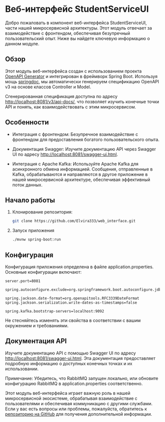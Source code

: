 # Веб-интерфейс StudentServiceUI

Добро пожаловать в компонент веб-интерфейса StudentServiceUI, части нашей микросервисной архитектуры. Этот модуль отвечает за взаимодействие с фронтендом, обеспечивая безупречный пользовательский опыт. Ниже вы найдете ключевую информацию о данном модуле.

## Обзор

Этот модуль веб-интерфейса создан с использованием проекта [OpenAPI Generator](https://openapi-generator.tech) и интегрирован в фреймворк Spring Boot. Используя мощь [springdoc](https://springdoc.org), мы автоматически генерируем спецификацию OpenAPI v3 на основе классов Controller и Model.

Сгенерированная спецификация доступна по адресу [http://localhost:8081/v3/api-docs/](http://localhost:8081/v3/api-docs/), что позволяет изучить конечные точки API и понять, как взаимодействовать с этим микросервисом.

## Особенности

- Интеграция с фронтендом: Безупречное взаимодействие с фронтендом для предоставления богатого пользовательского опыта.

- Документация Swagger: Изучите документацию API через Swagger UI по адресу [http://localhost:8081/swagger-ui.html](http://localhost:8081/swagger-ui.html).

- Интеграция с Apache Kafka: Используйте Apache Kafka для асинхронного обмена информацией. Сообщения, отправленные в Kafka, обрабатываются и направляются в другое приложение в нашей микросервисной архитектуре, обеспечивая эффективный поток данных.

## Начало работы

1. Клонирование репозитория:
   ```bash
   git clone https://github.com/Elvira333/web_interface.git
2. Запуск приложения
   ```bash
   ./mvnw spring-boot:run

## Конфигурация

Конфигурация приложения определена в файле application.properties. Основные конфигурации включают:

```properties
server.port=8081

spring.autoconfigure.exclude=org.springframework.boot.autoconfigure.jdbc.DataSourceAutoConfiguration

spring.jackson.date-format=org.openapitools.RFC3339DateFormat
spring.jackson.serialization.write-dates-as-timestamps=false

spring.kafka.bootstrap-servers=localhost:9092
```
Не стесняйтесь изменять эти свойства в соответствии с вашим окружением и требованиями.

## Документация API

Изучите документацию API с помощью Swagger UI по адресу [http://localhost:8081/swagger-ui.html](http://localhost:8081/swagger-ui.html). Эта документация предоставляет подробную информацию о доступных конечных точках и их использовании.

Примечание: Убедитесь, что RabbitMQ запущен локально, или обновите конфигурацию RabbitMQ в application.properties соответственно.

Этот модуль веб-интерфейса играет важную роль в нашей микросервисной экосистеме, обрабатывая взаимодействие с пользователями и обеспечивая коммуникацию с другими службами. Если у вас есть вопросы или проблемы, пожалуйста, обратитесь к [репозиторию на GitHub](https://github.com/Elvira333/web_interface.git) для получения дополнительной информации.

